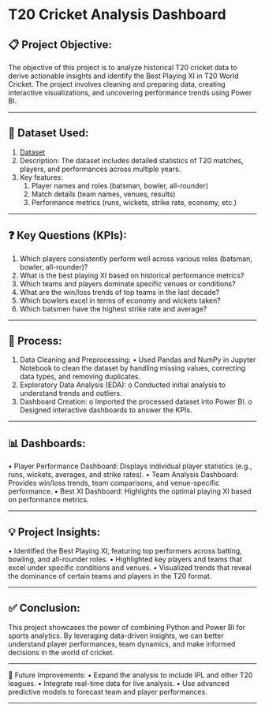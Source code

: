 # T20 Cricket Analysis Dashboard

## 📋 Project Objective:
The objective of this project is to analyze historical T20 cricket data to derive actionable insights and identify the Best Playing XI in T20 World Cricket. The project involves cleaning and preparing data, creating interactive visualizations, and uncovering performance trends using Power BI.
________________________________________

## 📂 Dataset Used:
1.  <a href= "https://github.com/12-arun05/Data-Analysis---Dashboards/tree/main/T20_Cricket_Analysis/T20_CSV_Files" > Dataset </a>
2. 	Description: The dataset includes detailed statistics of T20 matches, players, and performances across multiple years.
3. Key features: 
   1. Player names and roles (batsman, bowler, all-rounder)
   2. Match details (team names, venues, results)
   3. Performance metrics (runs, wickets, strike rate, economy, etc.)

________________________________________
## ❓ Key Questions (KPIs):
1.	Which players consistently perform well across various roles (batsman, bowler, all-rounder)?
2.	What is the best playing XI based on historical performance metrics?
3.	Which teams and players dominate specific venues or conditions?
4.	What are the win/loss trends of top teams in the last decade?
5.	Which bowlers excel in terms of economy and wickets taken?
6.	Which batsmen have the highest strike rate and average?
________________________________________

## 🔄 Process:
1.	Data Cleaning and Preprocessing:
  • Used Pandas and NumPy in Jupyter Notebook to clean the dataset by handling missing values, correcting data types, and removing duplicates.
3.	Exploratory Data Analysis (EDA):
o	Conducted initial analysis to understand trends and outliers.
4.	Dashboard Creation:
o	Imported the processed dataset into Power BI.
o	Designed interactive dashboards to answer the KPIs.
________________________________________

## 📊 Dashboards:
•	Player Performance Dashboard: Displays individual player statistics (e.g., runs, wickets, averages, and strike rates).
•	Team Analysis Dashboard: Provides win/loss trends, team comparisons, and venue-specific performance.
•	Best XI Dashboard: Highlights the optimal playing XI based on performance metrics. 
________________________________________

## 💡 Project Insights:
•	Identified the Best Playing XI, featuring top performers across batting, bowling, and all-rounder roles.
•	Highlighted key players and teams that excel under specific conditions and venues.
•	Visualized trends that reveal the dominance of certain teams and players in the T20 format.
________________________________________

## ✅ Conclusion:
This project showcases the power of combining Python and Power BI for sports analytics. By leveraging data-driven insights, we can better understand player performances, team dynamics, and make informed decisions in the world of cricket.
________________________________________

🌟 Future Improvements:
•	Expand the analysis to include IPL and other T20 leagues.
•	Integrate real-time data for live analysis.
•	Use advanced predictive models to forecast team and player performances.
________________________________________


